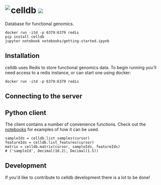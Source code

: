 # <img src="https://github.com/david4096/celldb/blob/master/static/sammy_small.png" align="left"/> celldb <img src="https://img.shields.io/travis/david4096/celldb.svg" />
Database for functional genomics.


```
docker run -itd -p 6379:6379 redis
pip install celldb
jupyter notebook notebooks/getting-started.ipynb
```

## Installation

celldb uses Redis to store functional genomics data. To begin running you'll
need access to a redis instance, or can start one using docker:

`docker run -itd -p 6379:6379 redis`

## Connecting to the server

## Python client

The client contains a number of convenience functions. Check out the
[notebooks](https://github.com/david4096/celldb/blob/master/notebooks/python-getting-started.ipynb) for examples of how it can be used.

```
sampleIds = celldb.list_samples(cursor)
featureIds = celldb.list_features(cursor)
matrix = celldb.matrix(cursor, sampleIds, featureIds)
# ('sampleId', Decimal(10.2), Decimal(1.5))
```


## Development

If you'd like to contribute to celldb development there is a lot to be done!
